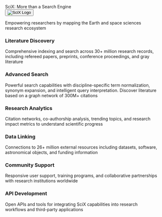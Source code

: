 <!-- What We Do Section -->
<div class="what-we-do-section">
  <div class="container">
    <div class="what-we-do-header">
      <div class="search-bar-container">
        <div class="search-bar">
          <div class="search-input">
            <span class="search-text">SciX: More than a Search Engine</span>
            <div class="search-cursor"></div>
          </div>
          <button class="search-button">
            <img src="{{ site.baseurl }}/help/common/images/scix/FULLCOLORLIGHT-IsotypeNoBackground.svg" alt="SciX Logo" class="search-logo" />
          </button>
        </div>
      </div>
      <p class="what-we-do-subtitle">Empowering researchers by mapping the Earth and space sciences research ecosystem</p>
    </div>
    <div class="what-we-do-grid">
      <div class="what-we-do-card literature-card">
        <div class="card-background-icon literature-bg"></div>
        <h3>Literature Discovery</h3>
        <p>Comprehensive indexing and search across 30+ million research records, including refereed papers, preprints, conference proceedings, and gray literature</p>
      </div>
      <div class="what-we-do-card search-card">
        <div class="card-background-icon search-bg"></div>
        <h3>Advanced Search</h3>
        <p>Powerful search capabilities with discipline-specific term normalization, synonym expansion, and intelligent query interpretation. Discover literature based on a graph network of 300M+ citations </p>
      </div>
      <div class="what-we-do-card analytics-card">
        <div class="card-background-icon analytics-bg"></div>
        <h3>Research Analytics</h3>
        <p>Citation networks, co-authorship analysis, trending topics, and research impact metrics to understand scientific progress</p>
      </div>
      <div class="what-we-do-card linking-card">
        <div class="card-background-icon linking-bg"></div>
        <h3>Data Linking</h3>
        <p>Connections to 26+ million external resources including datasets, software, astronomical objects, and funding information</p>
      </div>
      <div class="what-we-do-card community-card">
        <div class="card-background-icon community-bg"></div>
        <h3>Community Support</h3>
        <p>Responsive user support, training programs, and collaborative partnerships with research institutions worldwide</p>
      </div>
      <div class="what-we-do-card api-card">
        <div class="card-background-icon api-bg"></div>
        <h3>API Development</h3>
        <p>Open APIs and tools for integrating SciX capabilities into research workflows and third-party applications</p>
      </div>
    </div>
  </div>
</div>
